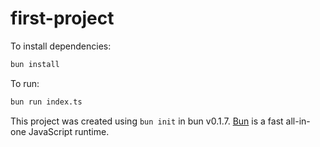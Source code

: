 # first-project

To install dependencies:

```bash
bun install
```

To run:

```bash
bun run index.ts
```

This project was created using `bun init` in bun v0.1.7. [Bun](https://bun.sh) is a fast all-in-one JavaScript runtime.
